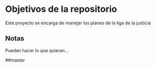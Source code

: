 # Objetivos de la repositorio

Este proyecto se encarga de manejar los planes de la liga de la justicia


## Notas
Pueden hacer lo que quieran...

##master
